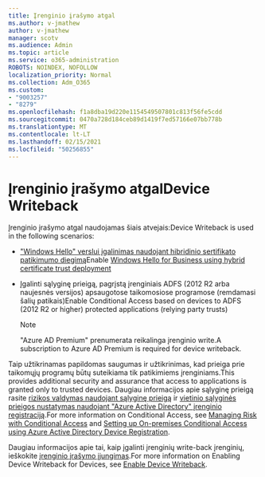 ```yaml
---
title: Įrenginio įrašymo atgal
ms.author: v-jmathew
author: v-jmathew
manager: scotv
ms.audience: Admin
ms.topic: article
ms.service: o365-administration
ROBOTS: NOINDEX, NOFOLLOW
localization_priority: Normal
ms.collection: Adm_O365
ms.custom:
- "9003257"
- "8279"
ms.openlocfilehash: f1a8dba19d220e1154549507801c813f56fe5cdd
ms.sourcegitcommit: 0470a728d184ceb89d1419f7ed57166e07bb778b
ms.translationtype: MT
ms.contentlocale: lt-LT
ms.lasthandoff: 02/15/2021
ms.locfileid: "50256855"
---
```

# <a name="device-writeback"></a><span data-ttu-id="d3870-102">Įrenginio įrašymo atgal</span><span class="sxs-lookup"><span data-stu-id="d3870-102">Device Writeback</span></span>

<span data-ttu-id="d3870-103">Įrenginio įrašymo atgal naudojamas šiais atvejais:</span><span class="sxs-lookup"><span data-stu-id="d3870-103">Device Writeback is used in the following scenarios:</span></span>

- <span data-ttu-id="d3870-104">["Windows Hello" verslui įgalinimas naudojant hibridinio sertifikato patikimumo diegimą](https://docs.microsoft.com/windows/security/identity-protection/hello-for-business/hello-hybrid-cert-trust-prereqs#device-registration)</span><span class="sxs-lookup"><span data-stu-id="d3870-104">Enable [Windows Hello for Business using hybrid certificate trust deployment](https://docs.microsoft.com/windows/security/identity-protection/hello-for-business/hello-hybrid-cert-trust-prereqs#device-registration)</span></span>
- <span data-ttu-id="d3870-105">Įgalinti sąlyginę prieigą, pagrįstą įrenginiais ADFS (2012 R2 arba naujesnės versijos) apsaugotose taikomosiose programose (remdamasi šalių patikais)</span><span class="sxs-lookup"><span data-stu-id="d3870-105">Enable Conditional Access based on devices to ADFS (2012 R2 or higher) protected applications (relying party trusts)</span></span>

    > [!NOTE]
    > <span data-ttu-id="d3870-106">"Azure AD Premium" prenumerata reikalinga įrenginio write.</span><span class="sxs-lookup"><span data-stu-id="d3870-106">A subscription to Azure AD Premium is required for device writeback.</span></span>

<span data-ttu-id="d3870-107">Taip užtikrinamas papildomas saugumas ir užtikrinimas, kad prieiga prie taikomųjų programų būtų suteikiama tik patikimiems įrenginiams.</span><span class="sxs-lookup"><span data-stu-id="d3870-107">This provides additional security and assurance that access to applications is granted only to trusted devices.</span></span> <span data-ttu-id="d3870-108">Daugiau informacijos apie sąlyginę prieigą rasite [rizikos valdymas naudojant sąlyginę prieigą](https://docs.microsoft.com/azure/active-directory/conditional-access/overview) ir [vietinio sąlyginės prieigos nustatymas naudojant "Azure Active Directory" įrenginio registraciją](https://docs.microsoft.com/azure/active-directory/devices/overview).</span><span class="sxs-lookup"><span data-stu-id="d3870-108">For more information on Conditional Access, see [Managing Risk with Conditional Access](https://docs.microsoft.com/azure/active-directory/conditional-access/overview) and [Setting up On-premises Conditional Access using Azure Active Directory Device Registration](https://docs.microsoft.com/azure/active-directory/devices/overview).</span></span>

<span data-ttu-id="d3870-109">Daugiau informacijos apie tai, kaip įgalinti įrenginių write-back įrenginių, ieškokite [įrenginio įrašymo įjungimas](https://docs.microsoft.com/azure/active-directory/hybrid/how-to-connect-device-writeback).</span><span class="sxs-lookup"><span data-stu-id="d3870-109">For more information on Enabling Device Writeback for Devices, see [Enable Device Writeback](https://docs.microsoft.com/azure/active-directory/hybrid/how-to-connect-device-writeback).</span></span>
